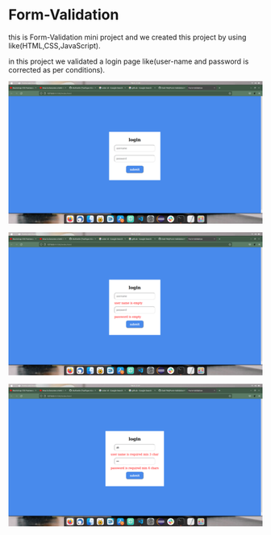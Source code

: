 # Form-Validation

this is Form-Validation mini project and we created this project by using like(HTML,CSS,JavaScript).

in this project we validated a login page like(user-name and password is corrected as per conditions).

![image link](https://github.com/Zaid-786/Form-Validation/blob/master/images/Screenshot%20from%202022-02-08%2021-40-46.png)

![image link](https://github.com/Zaid-786/Form-Validation/blob/master/images/Screenshot%20from%202022-02-08%2021-40-54.png)

![image link](https://github.com/Zaid-786/Form-Validation/blob/master/images/Screenshot%20from%202022-02-08%2021-41-23.png)

